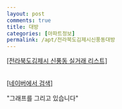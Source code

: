 ```yaml
---
layout: post
comments: true
title: 대방
categories: [아파트정보]
permalink: /apt/전라북도김제시신풍동대방
---
```


<a href="/apt/전라북도김제시신풍동">[전라북도김제시 신풍동 실거래 리스트]</a>

<br><a href="https://search.naver.com/search.naver?query=신풍동 대방">[네이버에서 검색]</a>

<script type="text/javascript">
  var chart_data = [];

  function drawChart() {
    var data = new google.visualization.DataTable();
    data.addColumn('date', '거래일');
    data.addColumn('number', "매매");
    data.addColumn('number', "전세");
    data.addColumn('number', "전매");

    data.addRows(chart_data);

    var options = {
      hAxis: {
        format: 'yyyy/MM/dd'
      },    
      lineWidth: 0,
      pointsVisible: true,    
      title: '최근 1년간 유형별 실거래가 분포',
      legend: { position: 'bottom' }
    };

    var formatter = new google.visualization.NumberFormat({pattern:'###,###'} );
    formatter.format(data, 1);
    formatter.format(data, 2);
    
    setTimeout(function() {
        var chart = new google.visualization.LineChart(document.getElementById('columnchart_material'));
        chart.draw(data, (options));
        document.getElementById('loading').style.display = 'none';
    }, 1000);
  }
  
  var xhr = new XMLHttpRequest();

  xhr.onreadystatechange = function () {
    if(xhr.readyState == 4 && xhr.status == 200) {
      contents = xhr.responseText.substring(xhr.responseText.indexOf('<!-- contents start -->'), xhr.responseText.indexOf('<!-- contents end -->'))
      chart_data = eval(xhr.responseText.substring(xhr.responseText.indexOf('data.addRows(') + 'data.addRows('.length, xhr.responseText.indexOf(');', xhr.responseText.indexOf('data.addRows('))))

      document.getElementById('contents').innerHTML = contents;
      document.getElementById('contents').classList.add('mid-section-cover');
      google.charts.load('current', {'packages':['line', 'corechart']});  
      google.charts.setOnLoadCallback(drawChart);    
    }
  };     
  xhr.open('GET', "https://sub.seed-info.com/apt/전라북도김제시신풍동대방");
  xhr.send();
 
  
</script>

<div id="loading" style="z-index:20; display: block; margin-left: 0px">"그래프를 그리고 있습니다"</div>
<div id="columnchart_material" style="width: 95%; margin-left: 0px; display: block"></div>
<div id="contents" style="display: contents"></div>

